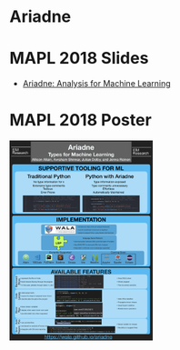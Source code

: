 # Ariadne

# MAPL 2018 Slides
* [Ariadne: Analysis for Machine Learning](https://juliandolby.github.io/mapl/talk/2018/06/14/mapl-ariadne-analysis.html#/)

# MAPL 2018 Poster
<img src="MAPL-POSTER-1.0.001.png" alt="hi" class="inline" width="50%" height="50%"/>
